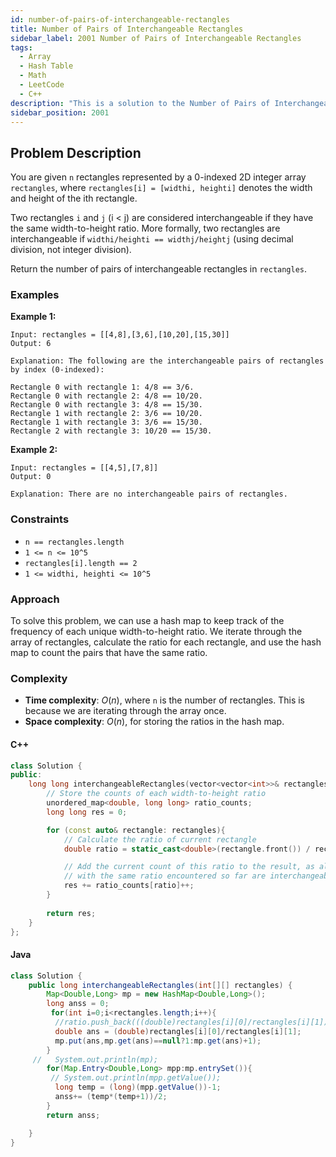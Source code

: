 ```yaml
---
id: number-of-pairs-of-interchangeable-rectangles
title: Number of Pairs of Interchangeable Rectangles
sidebar_label: 2001 Number of Pairs of Interchangeable Rectangles
tags:
  - Array
  - Hash Table
  - Math
  - LeetCode
  - C++
description: "This is a solution to the Number of Pairs of Interchangeable Rectangles problem on LeetCode."
sidebar_position: 2001
---
```


## Problem Description

You are given `n` rectangles represented by a 0-indexed 2D integer array `rectangles`, where `rectangles[i] = [widthi, heighti]` denotes the width and height of the ith rectangle.

Two rectangles `i` and `j` (i &lt; j) are considered interchangeable if they have the same width-to-height ratio. More formally, two rectangles are interchangeable if `widthi/heighti == widthj/heightj` (using decimal division, not integer division).

Return the number of pairs of interchangeable rectangles in `rectangles`.

### Examples

**Example 1:**

```
Input: rectangles = [[4,8],[3,6],[10,20],[15,30]]
Output: 6

Explanation: The following are the interchangeable pairs of rectangles by index (0-indexed):

Rectangle 0 with rectangle 1: 4/8 == 3/6.
Rectangle 0 with rectangle 2: 4/8 == 10/20.
Rectangle 0 with rectangle 3: 4/8 == 15/30.
Rectangle 1 with rectangle 2: 3/6 == 10/20.
Rectangle 1 with rectangle 3: 3/6 == 15/30.
Rectangle 2 with rectangle 3: 10/20 == 15/30.
```

**Example 2:**

```
Input: rectangles = [[4,5],[7,8]]
Output: 0

Explanation: There are no interchangeable pairs of rectangles.
```


### Constraints
- `n == rectangles.length`
- `1 <= n <= 10^5`
- `rectangles[i].length == 2`
- `1 <= widthi, heighti <= 10^5`

### Approach

To solve this problem, we can use a hash map to keep track of the frequency of each unique width-to-height ratio. We iterate through the array of rectangles, calculate the ratio for each rectangle, and use the hash map to count the pairs that have the same ratio.

### Complexity

- **Time complexity**: $O(n)$, where `n` is the number of rectangles. This is because we are iterating through the array once.
- **Space complexity**: $O(n)$, for storing the ratios in the hash map.

#### C++ 

```cpp
class Solution {
public:
    long long interchangeableRectangles(vector<vector<int>>& rectangles) {
        // Store the counts of each width-to-height ratio
        unordered_map<double, long long> ratio_counts;
        long long res = 0;

        for (const auto& rectangle: rectangles){
            // Calculate the ratio of current rectangle
            double ratio = static_cast<double>(rectangle.front()) / rectangle.back();

            // Add the current count of this ratio to the result, as all rectangles
            // with the same ratio encountered so far are interchangeable with this one
            res += ratio_counts[ratio]++;
        }
        
        return res;
    }
};
```

#### Java

```java
class Solution {
    public long interchangeableRectangles(int[][] rectangles) {
        Map<Double,Long> mp = new HashMap<Double,Long>();
        long anss = 0;
         for(int i=0;i<rectangles.length;i++){
          //ratio.push_back(((double)rectangles[i][0]/rectangles[i][1]));
          double ans = (double)rectangles[i][0]/rectangles[i][1];
          mp.put(ans,mp.get(ans)==null?1:mp.get(ans)+1);
        } 
     //   System.out.println(mp);
        for(Map.Entry<Double,Long> mpp:mp.entrySet()){
         // System.out.println(mpp.getValue());
          long temp = (long)(mpp.getValue())-1;
          anss+= (temp*(temp+1))/2;
        }
        return anss;

    }
}
```
